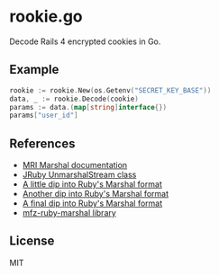 # rookie.go

Decode Rails 4 encrypted cookies in Go.

## Example

```go
rookie := rookie.New(os.Getenv("SECRET_KEY_BASE"))
data, _ := rookie.Decode(cookie)
params := data.(map[string]interface{})
params["user_id"]
```

## References

- [MRI Marshal documentation](http://rxr.whitequark.org/mri/source/doc/marshal.rdoc)
- [JRuby UnmarshalStream class](https://github.com/jruby/jruby/blob/master/core/src/main/java/org/jruby/runtime/marshal/UnmarshalStream.java)
- [A little dip into Ruby's Marshal format](http://jakegoulding.com/blog/2013/01/15/a-little-dip-into-rubys-marshal-format/)
- [Another dip into Ruby's Marshal format](http://jakegoulding.com/blog/2013/01/16/another-dip-into-rubys-marshal-format/)
- [A final dip into Ruby's Marshal format](http://jakegoulding.com/blog/2013/01/20/a-final-dip-into-rubys-marshal-format/)
- [mfz-ruby-marshal library](https://code.google.com/p/mfz-ruby-marshal/)

## License

MIT
